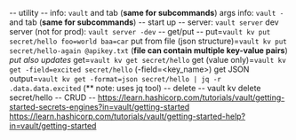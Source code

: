 -- utility --
info: `vault` and tab (**same for subcommands**)
args info: `vault -` and tab (**same for subcommands**)
-- start up --
server: `vault server`
dev server (not for prod): `vault server -dev`
-- get/put --
put=`vault kv put secret/hello foo=world baa=car`
put from file (json structure)=`vault kv put secret/hello-again @apikey.txt` (**file can contain multiple key-value pairs**)
*put also updates*
get=`vault kv get secret/hello`
get (value only)=`vault kv get -field=excited secret/hello` (-field=<key_name>)
get JSON output=`vault kv get -format=json secret/hello | jq -r .data.data.excited` (** note: uses jq tool)
-- delete --
vault kv delete secret/hello
-- CRUD --
https://learn.hashicorp.com/tutorials/vault/getting-started-secrets-engines?in=vault/getting-started
https://learn.hashicorp.com/tutorials/vault/getting-started-help?in=vault/getting-started
